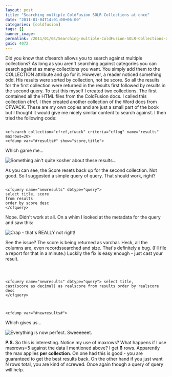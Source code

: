 ```yaml
---
layout: post
title: "Searching multiple ColdFusion SOLR Collections at once"
date: "2011-01-04T14:01:00+06:00"
categories: [coldfusion]
tags: []
banner_image: 
permalink: /2011/01/04/Searching-multiple-ColdFusion-SOLR-Collections-at-once
guid: 4072
---
```


Did you know that cfsearch allows you to search against multiple collections? As long as you aren't searching against categories you can search against as many collections you want. You simply add them to the COLLECTION attribute and go for it. However, a reader noticed something odd. His results were sorted by collection, not be score. So all the results for the first collection were returned in the results first followed by results in the second query. To test this myself I created two collections. The first contained all the HTML files from the ColdFusion docs. I called this collection cfref. I then created another collection of the Word docs from CFWACK. These are my own copies and are just a small part of the book but I thought it would give me nicely similar content to search against. I then tried the following code:
<!--more-->
<p>
<code>
&lt;cfsearch collection="cfref,cfwack" criteria="cflog" name="results" maxrows=20&gt;
&lt;cfdump var="#results#" show="score,title"&gt;
</code>

<p>

Which game me...

<p>

<img src="https://static.raymondcamden.com/images/ScreenClip8.png" title="Something ain't quite kosher about these results..." />

<p>

As you can see, the Score resets back up for the second collection. Not good. So I suggested a simple query of query. That should work, right?

<p>

<code>
&lt;cfquery name="newresults" dbtype="query"&gt;
select title, score
from results
order by score desc
&lt;/cfquery&gt;
</code>

<p>

Nope. Didn't work at all. On a whim I looked at the metadata for the query and saw this:

<p>

<img src="https://static.raymondcamden.com/images/cfjedi/ScreenClip9.png" title="Crap - that's REALLY not right!" />

<p>

See the issue? The score is being returned as varchar. Heck, all the columns are, even recordssearched and size. That's definitely a bug. (I'll file a report for that in a minute.) Luckily the fix is easy enough - just cast your result.

<p>

<code>

&lt;cfquery name="newresults" dbtype="query"&gt;
select title, cast(score as decimal) as realscore
from results
order by realscore desc
&lt;/cfquery&gt;

&lt;cfdump var="#newresults#"&gt;
</code>

<p>

Which gives us...

<p>

<img src="https://static.raymondcamden.com/images/cfjedi/ScreenClip10.png" title="Everything is now perfect. Sweeeeeet."  />

<p>

<b>P.S.</b> So this is interesting. Notice my use of maxrows? What happens if I use maxrows=5 against the data I mentioned above? I get <b>6</b> rows. Apparently the max applies <b>per collection</b>. On one had this is good - you are guaranteed to get the best results back. On the other hand if you just want N rows total, you are kind of screwed. Once again though a query of query will help.